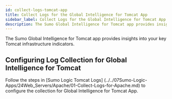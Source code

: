 ```yaml
---
id: collect-logs-tomcat-app
title: Collect Logs for the Global Intelligence for Tomcat App
sidebar_label: Collect Logs for the Global Intelligence for Tomcat App
description: The Sumo Global Intelligence for Tomcat app provides insights into your key Tomcat infrastructure indicators.
---
```


The Sumo Global Intelligence for Tomcat app provides insights into your key Tomcat infrastructure indicators. 

## Configuring Log Collection for Global Intelligence for Tomcat 

Follow the steps in [Sumo Logic Tomcat Logs] (../../07Sumo-Logic-Apps/24Web_Servers/Apache/01-Collect-Logs-for-Apache.md) to configure the collection for Global Intelligence for Tomcat App.
